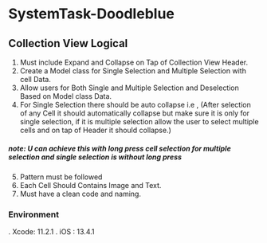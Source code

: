 # SystemTask-Doodleblue

## Collection View Logical 

1. Must include Expand and Collapse on Tap of Collection View Header.
2. Create a Model class for Single Selection and Multiple Selection with cell Data.
3. Allow users for Both Single and Multiple Selection and Deselection Based on Model class Data.
4. For Single Selection there should be auto collapse i.e , (After selection of any Cell it should automatically collapse but make sure it is only for single selection, if it is multiple selection allow the user to select multiple cells and on tap of Header it should collapse.)

##### note: U can achieve this with long press cell selection for multiple selection and single selection is without long press

5. Pattern must be followed
6. Each Cell Should Contains Image and Text.
7. Must have a clean code and naming.

### Environment
. Xcode: 11.2.1
. iOS : 13.4.1



